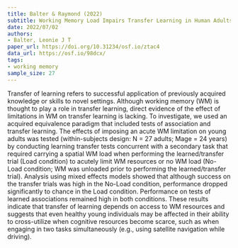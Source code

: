 ```yaml
---
title: Balter & Raymond (2022)
subtitle: Working Memory Load Impairs Transfer Learning in Human Adults
date: 2022/07/02
authors:
- Balter, Leonie J T
paper_url: https://doi.org/10.31234/osf.io/ztac4
data_url: https://osf.io/98dcx/
tags:
- working memory
sample_size: 27
---
```


Transfer of learning refers to successful application of previously acquired knowledge or skills to novel settings. Although working memory (WM) is thought to play a role in transfer learning, direct evidence of the effect of limitations in WM on transfer learning is lacking. To investigate, we used an acquired equivalence paradigm that included tests of association and transfer learning. The effects of imposing an acute WM limitation on young adults was tested (within-subjects design: N = 27 adults; Mage = 24 years) by conducting learning transfer tests concurrent with a secondary task that required carrying a spatial WM load when performing the learned/transfer trial (Load condition) to acutely limit WM resources or no WM load (No-Load condition; WM was unloaded prior to performing the learned/transfer trial). Analysis using mixed effects models showed that although success on the transfer trials was high in the No-Load condition, performance dropped significantly to chance in the Load condition. Performance on tests of learned associations remained high in both conditions. These results indicate that transfer of learning depends on access to WM resources and suggests that even healthy young individuals may be affected in their ability to cross-utilize when cognitive resources become scarce, such as when engaging in two tasks simultaneously (e.g., using satellite navigation while driving).
